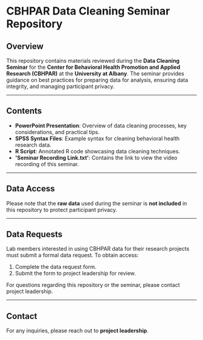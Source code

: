 # CBHPAR Data Cleaning Seminar Repository

## Overview

This repository contains materials reviewed during the **Data Cleaning Seminar** for the **Center for Behavioral Health Promotion and Applied Research (CBHPAR)** at the **University at Albany**. The seminar provides guidance on best practices for preparing data for analysis, ensuring data integrity, and managing participant privacy.

---

## Contents

- **PowerPoint Presentation**: Overview of data cleaning processes, key considerations, and practical tips.
- **SPSS Syntax Files**: Example syntax for cleaning behavioral health research data.
- **R Script**: Annotated R code showcasing data cleaning techniques.
- **'Seminar Recording Link.txt'**: Contains the link to view the video recording of this seminar.

---

## Data Access

Please note that the **raw data** used during the seminar is **not included** in this repository to protect participant privacy.

---

## Data Requests

Lab members interested in using CBHPAR data for their research projects must submit a formal data request. To obtain access:

1. Complete the data request form.
2. Submit the form to project leadership for review.

For questions regarding this repository or the seminar, please contact project leadership.

---

## Contact

For any inquiries, please reach out to **project leadership**.
